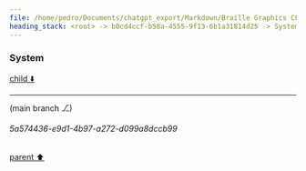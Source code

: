 ```yaml
---
file: /home/pedro/Documents/chatgpt_export/Markdown/Braille Graphics CFFI Library.md
heading_stack: <root> -> b0cd4ccf-b58a-4555-9f13-6b1a31814d25 -> System
---
```

### System

[child ⬇️](#5a574436-e9d1-4b97-a272-d099a8dccb99)

---

(main branch ⎇)
###### 5a574436-e9d1-4b97-a272-d099a8dccb99
[parent ⬆️](#b0cd4ccf-b58a-4555-9f13-6b1a31814d25)
